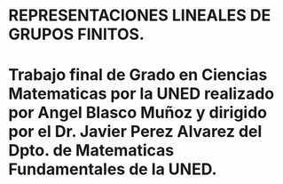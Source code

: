 
# REPRESENTACIONES LINEALES DE GRUPOS FINITOS.
Trabajo final de Grado en Ciencias Matematicas por la UNED
realizado por Angel Blasco Muñoz y
dirigido por el Dr. Javier Perez Alvarez del Dpto. de Matematicas 
Fundamentales de la UNED.
=======


